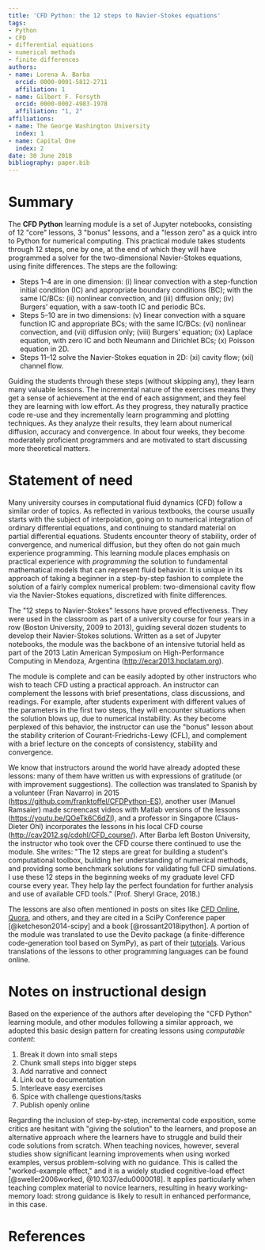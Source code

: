 ```yaml
---
title: 'CFD Python: the 12 steps to Navier-Stokes equations'
tags:
- Python
- CFD
- differential equations
- numerical methods
- finite differences
authors:
- name: Lorena A. Barba
  orcid: 0000-0001-5812-2711
  affiliation: 1
- name: Gilbert F. Forsyth
  orcid: 0000-0002-4983-1978
  affiliation: "1, 2"
affiliations:
- name: The George Washington University
  index: 1
- name: Capital One
  index: 2
date: 30 June 2018
bibliography: paper.bib
---
```


# Summary

The **CFD Python** learning module is a set of Jupyter notebooks, consisting of 12 "core" lessons, 3 "bonus" lessons, and a "lesson zero" as a quick intro to Python for numerical computing.
This practical module takes students through 12 steps, one by one, at the end of which they will have programmed a solver for the two-dimensional Navier-Stokes equations, using finite differences.
The steps are the following:

* Steps 1–4 are in one dimension: (i) linear convection with a step-function initial condition (IC) and appropriate boundary conditions (BC); with the same IC/BCs: (ii) nonlinear convection, and (iii) diffusion only; (iv) Burgers’ equation, with a saw-tooth IC and periodic BCs.
* Steps 5–10 are in two dimensions: (v) linear convection with a square function IC and appropriate BCs; with the same IC/BCs: (vi) nonlinear convection, and (vii) diffusion only; (viii) Burgers’ equation; (ix) Laplace equation, with zero IC and both Neumann and Dirichlet BCs; (x) Poisson equation in 2D.
* Steps 11–12 solve the Navier-Stokes equation in 2D: (xi) cavity flow; (xii) channel flow.

Guiding the students through these steps (without skipping any), they learn many valuable lessons. The incremental nature of the exercises means they get a sense of achievement at the end of each assignment, and they feel they are learning with low effort. As they progress, they naturally practice code re-use and they incrementally learn programming and plotting techniques. As they analyze their results, they learn about numerical diffusion, accuracy and convergence. In about four weeks, they become moderately proficient programmers and are motivated to start discussing more theoretical matters.

# Statement of need

Many university courses in computational fluid dynamics (CFD) follow a similar order of topics. As reflected in various textbooks, the course usually starts with the subject of interpolation, going on to numerical integration of ordinary differential equations, and continuing to standard material on partial differential equations. Students encounter theory of stability, order of convergence, and numerical diffusion, but they often do not gain much experience programming.
This learning module places emphasis on practical experience with _programming_ the solution to fundamental mathematical models that can represent fluid behavior. 
It is unique in its approach of taking a beginner in a step-by-step fashion to complete the solution of a fairly complex numerical problem: two-dimensional cavity flow via the Navier-Stokes equations, discretized with finite differences.

The "12 steps to Navier-Stokes" lessons have proved effectiveness. They were used in the classroom as part of a university course for four years in a row (Boston University, 2009 to 2013), guiding several dozen students to develop their Navier-Stokes solutions. 
Written as a set of Jupyter notebooks, the module was the backbone of an intensive tutorial held as part of the 2013 Latin American Symposium on High-Performance Computing in Mendoza, Argentina (http://ecar2013.hpclatam.org).

The module is complete and can be easily adopted by other instructors who wish to teach CFD usting a practical approach. 
An instructor can complement the lessons with brief presentations, class discussions, and readings. 
For example, after students experiment with different values of the parameters in the first two steps, they will encounter situations when the solution blows up, due to numerical instability.
As they become perplexed of this behavior, the instructor can use the "bonus" lesson about the stability criterion of Courant-Friedrichs-Lewy (CFL), and complement with a brief lecture on the concepts of consistency, stability and convergence.

We know that instructors around the world have already adopted these lessons: many of them have written us with expressions of gratitude (or with improvement suggestions). The collection was translated to Spanish by a volunteer (Fran Navarro) in 2015 (https://github.com/franktoffel/CFDPython-ES), another user (Manuel Ramsaier) made screencast videos with Matlab versions of the lessons (https://youtu.be/QOeTk6C6dZI), and a professor in Singapore (Claus-Dieter Ohl) incorporates the lessons in his local CFD course (http://cav2012.sg/cdohl/CFD_course/).
After Barba left Boston University, the instructor who took over the CFD course there continued to use the module. She writes:
"The 12 steps are great for building a student's computational toolbox, building her understanding of numerical methods, and providing some benchmark solutions for validating full CFD simulations.  I use these 12 steps in the beginning weeks of my graduate level CFD course every year.  They help lay the perfect foundation for further analysis and use of available CFD tools." (Prof. Sheryl Grace, 2018.)

The lessons are also often mentioned in posts on sites like [CFD Online](https://www.cfd-online.com/), [Quora](https://www.quora.com), and others, and they are cited in a SciPy Conference paper [@ketcheson2014-scipy] and a book [@rossant2018ipython]. A portion of the module was translated to use the Devito package (a finite-difference code-generation tool based on SymPy), as part of their [tutorials](http://www.opesci.org/devito/tutorials.html). Various translations of the lessons to other programming languages can be found online. 

# Notes on instructional design

Based on the experience of the authors after developing the "CFD Python" learning module, and other modules following a similar approach, we adopted this basic design pattern for creating lessons using _computable content_:

1. Break it down into small steps 
2. Chunk small steps into bigger steps 
3. Add narrative and connect
4. Link out to documentation
5. Interleave easy exercises
6. Spice with challenge questions/tasks 
7. Publish openly online

Regarding the inclusion of step-by-step, incremental code exposition, some critics are hesitant with "giving the solution" to the learners, and propose an alternative approach where the learners have to struggle and build their code solutions from scratch.
When teaching novices, however, several studies show significant learning improvements when using worked examples, versus problem-solving with no guidance. This is called the "worked-example effect," and it is a widely studied cognitive-load effect [@sweller2006worked, @10.1037/edu0000018].
It applies particularly when teaching complex material to novice learners, resulting in heavy working-memory load: strong guidance is likely to result in enhanced performance, in this case.

# References
